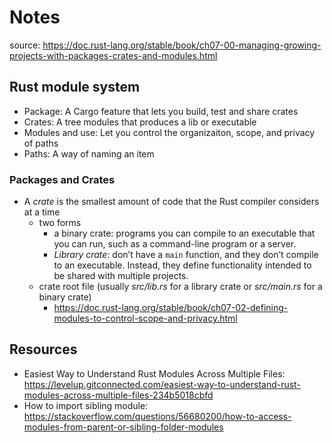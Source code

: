# Notes

source: https://doc.rust-lang.org/stable/book/ch07-00-managing-growing-projects-with-packages-crates-and-modules.html

## Rust module system

- Package: A Cargo feature that lets you build, test and share crates
- Crates: A tree modules that produces a lib or executable
- Modules and use: Let you control the organizaiton, scope, and privacy of paths
- Paths: A way of naming an item

### Packages and Crates

- A *crate* is the smallest amount of code that the Rust compiler considers at a
  time
  - two forms
    - a binary crate: programs you can compile to an executable that you can run,
      such as a command-line program or a server.
    - *Library crate*: don’t have a `main` function, and they don’t compile to an
      executable. Instead, they define functionality intended to be shared with
      multiple projects.
  - crate root file (usually *src/lib.rs* for a library crate or
    *src/main.rs* for a binary crate)
    - https://doc.rust-lang.org/stable/book/ch07-02-defining-modules-to-control-scope-and-privacy.html

## Resources

- Easiest Way to Understand Rust Modules Across Multiple Files: https://levelup.gitconnected.com/easiest-way-to-understand-rust-modules-across-multiple-files-234b5018cbfd
- How to import sibling module: https://stackoverflow.com/questions/56680200/how-to-access-modules-from-parent-or-sibling-folder-modules
